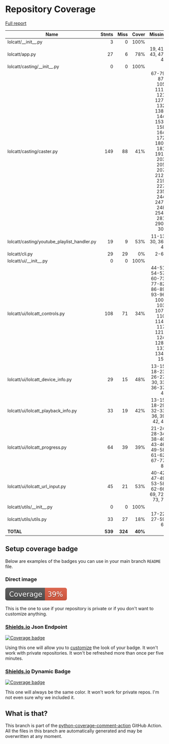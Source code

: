 # Repository Coverage

[Full report](https://htmlpreview.github.io/?https://github.com/LokiLuciferase/lolcatt/blob/python-coverage-comment-action-data/htmlcov/index.html)

| Name                                          |    Stmts |     Miss |   Cover |   Missing |
|---------------------------------------------- | -------: | -------: | ------: | --------: |
| lolcatt/\_\_init\_\_.py                       |        3 |        0 |    100% |           |
| lolcatt/app.py                                |       27 |        6 |     78% |19, 41-43, 47-48 |
| lolcatt/casting/\_\_init\_\_.py               |        0 |        0 |    100% |           |
| lolcatt/casting/caster.py                     |      149 |       88 |     41% |67-79, 87-105, 111-121, 127-132, 138-144, 153-158, 164, 172, 180-181, 191-203, 205, 207, 212-219, 227, 235, 244, 247-248, 254-281, 290-301 |
| lolcatt/casting/youtube\_playlist\_handler.py |       19 |        9 |     53% |11-13, 30, 36-40 |
| lolcatt/cli.py                                |       29 |       29 |      0% |      2-66 |
| lolcatt/ui/\_\_init\_\_.py                    |        0 |        0 |    100% |           |
| lolcatt/ui/lolcatt\_controls.py               |      108 |       71 |     34% |44-51, 54-57, 60-73, 77-82, 86-89, 93-96, 100-103, 107-110, 114-117, 121-124, 128-131, 134-151 |
| lolcatt/ui/lolcatt\_device\_info.py           |       29 |       15 |     48% |13-15, 18-23, 26-27, 30, 33, 36-37, 42 |
| lolcatt/ui/lolcatt\_playback\_info.py         |       33 |       19 |     42% |13-15, 18-29, 32-33, 36, 39, 42, 45 |
| lolcatt/ui/lolcatt\_progress.py               |       64 |       39 |     39% |21-24, 28-34, 38-40, 43-46, 49-58, 61-62, 67-77, 80 |
| lolcatt/ui/lolcatt\_url\_input.py             |       45 |       21 |     53% |40-42, 47-49, 53-58, 62-66, 69, 72-73, 76 |
| lolcatt/utils/\_\_init\_\_.py                 |        0 |        0 |    100% |           |
| lolcatt/utils/utils.py                        |       33 |       27 |     18% |17-22, 27-59, 63 |
|                                     **TOTAL** |  **539** |  **324** | **40%** |           |


## Setup coverage badge

Below are examples of the badges you can use in your main branch `README` file.

### Direct image

[![Coverage badge](https://raw.githubusercontent.com/LokiLuciferase/lolcatt/python-coverage-comment-action-data/badge.svg)](https://htmlpreview.github.io/?https://github.com/LokiLuciferase/lolcatt/blob/python-coverage-comment-action-data/htmlcov/index.html)

This is the one to use if your repository is private or if you don't want to customize anything.

### [Shields.io](https://shields.io) Json Endpoint

[![Coverage badge](https://img.shields.io/endpoint?url=https://raw.githubusercontent.com/LokiLuciferase/lolcatt/python-coverage-comment-action-data/endpoint.json)](https://htmlpreview.github.io/?https://github.com/LokiLuciferase/lolcatt/blob/python-coverage-comment-action-data/htmlcov/index.html)

Using this one will allow you to [customize](https://shields.io/endpoint) the look of your badge.
It won't work with private repositories. It won't be refreshed more than once per five minutes.

### [Shields.io](https://shields.io) Dynamic Badge

[![Coverage badge](https://img.shields.io/badge/dynamic/json?color=brightgreen&label=coverage&query=%24.message&url=https%3A%2F%2Fraw.githubusercontent.com%2FLokiLuciferase%2Flolcatt%2Fpython-coverage-comment-action-data%2Fendpoint.json)](https://htmlpreview.github.io/?https://github.com/LokiLuciferase/lolcatt/blob/python-coverage-comment-action-data/htmlcov/index.html)

This one will always be the same color. It won't work for private repos. I'm not even sure why we included it.

## What is that?

This branch is part of the
[python-coverage-comment-action](https://github.com/marketplace/actions/python-coverage-comment)
GitHub Action. All the files in this branch are automatically generated and may be
overwritten at any moment.